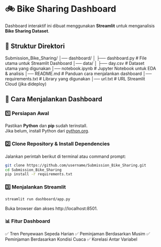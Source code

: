 # 🚲 Bike Sharing Dashboard

Dashboard interaktif ini dibuat menggunakan **Streamlit** untuk menganalisis **Bike Sharing Dataset**.

## 📂 Struktur Direktori
Submission_Bike_Sharing/ │── dashboard/ │ ├── dashboard.py # File utama untuk Streamlit Dashboard │── data/ │ ├── day.csv # Dataset utama yang digunakan │── notebook.ipynb # Jupyter Notebook untuk EDA & analisis │── README.md # Panduan cara menjalankan dashboard │── requirements.txt # Library yang digunakan │── url.txt # URL Streamlit Cloud (jika dideploy)

## 🚀 Cara Menjalankan Dashboard

### 1️⃣ **Persiapan Awal**
Pastikan **Python** dan **pip** sudah terinstall.  
Jika belum, install Python dari [python.org](https://www.python.org/).

### 2️⃣ **Clone Repository & Install Dependencies**
Jalankan perintah berikut di terminal atau command prompt:
```sh
git clone https://github.com/username/Submission_Bike_Sharing.git
cd Submission_Bike_Sharing
pip install -r requirements.txt
```

### 3️⃣ **Menjalankan Streamlit**
```sh
streamlit run dashboard/app.py
```
Buka browser dan akses http://localhost:8501.

### 📊 **Fitur Dashboard**
✅ Tren Penyewaan Sepeda Harian
✅ Peminjaman Berdasarkan Musim
✅ Peminjaman Berdasarkan Kondisi Cuaca
✅ Korelasi Antar Variabel
